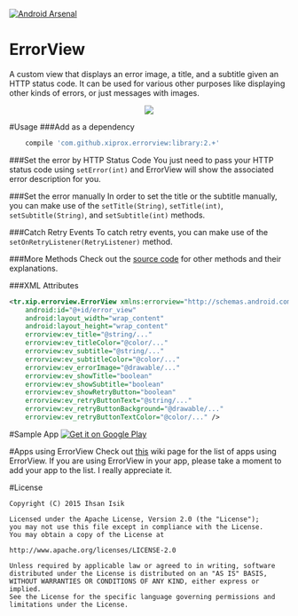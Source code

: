 [![Android Arsenal](https://img.shields.io/badge/Android%20Arsenal-ErrorView-brightgreen.svg?style=flat)](https://android-arsenal.com/details/1/1285)

ErrorView
=========
A custom view that displays an error image, a title, and a subtitle given an HTTP status code. It can be used for various other purposes like displaying other kinds of errors, or just messages with images.

<p align="center">
<img src="/graphics/screenshots/ss_01.png" />
</p>

#Usage
###Add as a dependency
```groovy
    compile 'com.github.xiprox.errorview:library:2.+'
````

###Set the error by HTTP Status Code
You just need to pass your HTTP status code using `setError(int)` and ErrorView will show the associated error description for you.

###Set the error manually
In order to set the title or the subtitle manually, you can make use of the `setTitle(String)`, `setTitle(int)`, `setSubtitle(String)`, and `setSubtitle(int)` methods.

###Catch Retry Events
To catch retry events, you can make use of the `setOnRetryListener(RetryListener)` method.

###More Methods
Check out the [source code](../master/library/src/main/java/tr/xip/errorview/ErrorView.java) for other methods and their explanations.

###XML Attributes
```xml
<tr.xip.errorview.ErrorView xmlns:errorview="http://schemas.android.com/apk/res-auto"
    android:id="@+id/error_view"
    android:layout_width="wrap_content"
    android:layout_height="wrap_content"
    errorview:ev_title="@string/..."
    errorview:ev_titleColor="@color/..."
    errorview:ev_subtitle="@string/..."
    errorview:ev_subtitleColor="@color/..."
    errorview:ev_errorImage="@drawable/..."
    errorview:ev_showTitle="boolean"
    errorview:ev_showSubtitle="boolean"
    errorview:ev_showRetryButton="boolean"
    errorview:ev_retryButtonText="@string/..."
    errorview:ev_retryButtonBackground="@drawable/..."
    errorview:ev_retryButtonTextColor="@color/..." />
```

#Sample App
<a href="https://play.google.com/store/apps/details?id=tr.xip.errorview.sample">
<img alt="Get it on Google Play"
src="https://developer.android.com/images/brand/en_generic_rgb_wo_45.png" />
</a>

#Apps using ErrorView
Check out [this](https://github.com/xiprox/ErrorView/wiki/Apps-using-ErrorView) wiki page for the list of apps using ErrorView. If you are using ErrorView in your app, please take a moment to add your app to the list. I really appreciate it.

#License
```
Copyright (C) 2015 Ihsan Isik

Licensed under the Apache License, Version 2.0 (the "License");
you may not use this file except in compliance with the License.
You may obtain a copy of the License at

http://www.apache.org/licenses/LICENSE-2.0

Unless required by applicable law or agreed to in writing, software
distributed under the License is distributed on an "AS IS" BASIS,
WITHOUT WARRANTIES OR CONDITIONS OF ANY KIND, either express or implied.
See the License for the specific language governing permissions and
limitations under the License.
```
